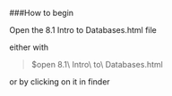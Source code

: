###How to begin

Open the 8.1 Intro to Databases.html file

either with 

>$open 8.1\ Intro\ to\ Databases.html

or by clicking on it in finder